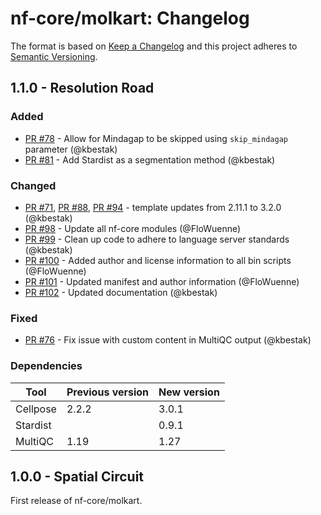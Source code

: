 # nf-core/molkart: Changelog

The format is based on [Keep a Changelog](https://keepachangelog.com/en/1.0.0/)
and this project adheres to [Semantic Versioning](https://semver.org/spec/v2.0.0.html).

## 1.1.0 - Resolution Road

### Added

- [PR #78](https://github.com/nf-core/molkart/pull/78) - Allow for Mindagap to be skipped using `skip_mindagap` parameter (@kbestak)
- [PR #81](https://github.com/nf-core/molkart/pull/81) - Add Stardist as a segmentation method (@kbestak)

### Changed

- [PR #71](https://github.com/nf-core/molkart/pull/71), [PR #88](https://github.com/nf-core/molkart/pull/88), [PR #94](https://github.com/nf-core/molkart/pull/94) - template updates from 2.11.1 to 3.2.0 (@kbestak)
- [PR #98](https://github.com/nf-core/molkart/pull/98) - Update all nf-core modules (@FloWuenne)
- [PR #99](https://github.com/nf-core/molkart/pull/99) - Clean up code to adhere to language server standards (@kbestak)
- [PR #100](https://github.com/nf-core/molkart/pull/100) - Added author and license information to all bin scripts (@FloWuenne)
- [PR #101](https://github.com/nf-core/molkart/pull/101) - Updated manifest and author information (@FloWuenne)
- [PR #102](https://github.com/nf-core/molkart/pull/102) - Updated documentation (@kbestak)

### Fixed

- [PR #76](https://github.com/nf-core/molkart/pull/76) - Fix issue with custom content in MultiQC output (@kbestak)

### Dependencies

| Tool     | Previous version | New version |
| -------- | ---------------- | ----------- |
| Cellpose | 2.2.2            | 3.0.1       |
| Stardist |                  | 0.9.1       |
| MultiQC  | 1.19             | 1.27        |

## 1.0.0 - Spatial Circuit

First release of nf-core/molkart.
